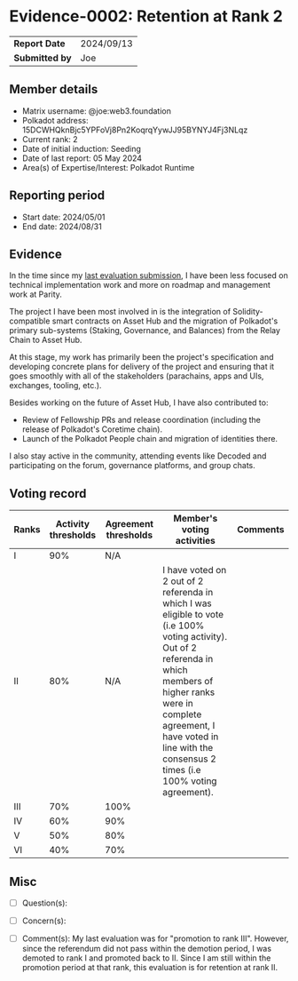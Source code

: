# Evidence-0002: Retention at Rank 2

|                  |            |
| ---------------- | ---------- |
| **Report Date**  | 2024/09/13 |
| **Submitted by** | Joe        |

## Member details

- Matrix username: @joe:web3.foundation
- Polkadot address: 15DCWHQknBjc5YPFoVj8Pn2KoqrqYywJJ95BYNYJ4Fj3NLqz
- Current rank: 2
- Date of initial induction: Seeding
- Date of last report: 05 May 2024
- Area(s) of Expertise/Interest: Polkadot Runtime

## Reporting period

- Start date: 2024/05/01
- End date: 2024/08/31

## Evidence

In the time since my [last evaluation
submission](https://github.com/polkadot-fellows/Evaluations/pull/8/files), I have been less focused
on technical implementation work and more on roadmap and management work at Parity.

The project I have been most involved in is the integration of Solidity-compatible smart contracts
on Asset Hub and the migration of Polkadot's primary sub-systems (Staking, Governance, and Balances)
from the Relay Chain to Asset Hub.

At this stage, my work has primarily been the project's specification and developing concrete plans
for delivery of the project and ensuring that it goes smoothly with all of the stakeholders
(parachains, apps and UIs, exchanges, tooling, etc.).

Besides working on the future of Asset Hub, I have also contributed to:

- Review of Fellowship PRs and release coordination (including the release of Polkadot's Coretime
  chain).
- Launch of the Polkadot People chain and migration of identities there.

I also stay active in the community, attending events like Decoded and participating on the forum,
governance platforms, and group chats.

## Voting record

|  Ranks | Activity thresholds | Agreement thresholds | Member's voting activities | Comments |
|---|---|---|---|---|
|I  |90%   |N/A   |   |  |
|II |80%   |N/A   | I have voted on 2 out of 2 referenda in which I was eligible to vote (i.e 100% voting activity). Out of 2 referenda in which members of higher ranks were in complete agreement, I have voted in line with the consensus 2 times (i.e 100% voting agreement). |  |
|III|70%   |100%  |   |  |
|IV |60%   |90%   |   |  |
|V  |50%   |80%   |   |  |
|VI |40%   |70%   |   |  |

## Misc

- [ ] Question(s): 

- [ ] Concern(s): 

- [ ] Comment(s): My last evaluation was for "promotion to rank III". However, since the referendum
  did not pass within the demotion period, I was demoted to rank I and promoted back to II. Since I
  am still within the promotion period at that rank, this evaluation is for retention at rank II.

